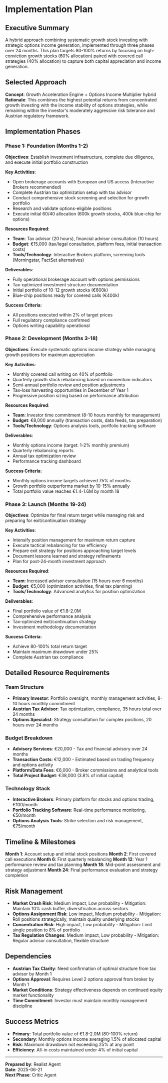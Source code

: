 # Implementation Plan

## Executive Summary
A hybrid approach combining systematic growth stock investing with strategic options income generation, implemented through three phases over 24 months. This plan targets 80-100% returns by focusing on high-conviction growth stocks (60% allocation) paired with covered call strategies (40% allocation) to capture both capital appreciation and income generation.

## Selected Approach
**Concept**: Growth Acceleration Engine + Options Income Multiplier hybrid  
**Rationale**: This combines the highest potential returns from concentrated growth investing with the income stability of options strategies, while remaining within the investor's moderately aggressive risk tolerance and Austrian regulatory framework.

## Implementation Phases

### Phase 1: Foundation (Months 1-2)
**Objectives**: Establish investment infrastructure, complete due diligence, and execute initial portfolio construction

**Key Activities**:
- Open brokerage accounts with European and US access (Interactive Brokers recommended)
- Complete Austrian tax optimization setup with tax advisor
- Conduct comprehensive stock screening and selection for growth portfolio
- Research and validate options-eligible positions
- Execute initial 60/40 allocation (600k growth stocks, 400k blue-chip for options)

**Resources Required**:
- **Team**: Tax advisor (20 hours), financial advisor consultation (10 hours)
- **Budget**: €15,000 (tax/legal consultation, platform fees, initial transaction costs)
- **Tools/Technology**: Interactive Brokers platform, screening tools (Morningstar, FactSet alternatives)

**Deliverables**:
- Fully operational brokerage account with options permissions
- Tax-optimized investment structure documentation
- Initial portfolio of 10-12 growth stocks (€600k)
- Blue-chip positions ready for covered calls (€400k)

**Success Criteria**:
- All positions executed within 2% of target prices
- Full regulatory compliance confirmed
- Options writing capability operational

### Phase 2: Development (Months 3-18)
**Objectives**: Execute systematic options income strategy while managing growth positions for maximum appreciation

**Key Activities**:
- Monthly covered call writing on 40% of portfolio
- Quarterly growth stock rebalancing based on momentum indicators
- Semi-annual portfolio review and position adjustments
- Tax-loss harvesting opportunities in December of Year 1
- Progressive position sizing based on performance attribution

**Resources Required**:
- **Team**: Investor time commitment (8-10 hours monthly for management)
- **Budget**: €8,000 annually (transaction costs, data feeds, tax preparation)
- **Tools/Technology**: Options analysis tools, portfolio tracking software

**Deliverables**:
- Monthly options income (target: 1-2% monthly premium)
- Quarterly rebalancing reports
- Annual tax optimization review
- Performance tracking dashboard

**Success Criteria**:
- Monthly options income targets achieved 75% of months
- Growth portfolio outperforms market by 10-15% annually
- Total portfolio value reaches €1.4-1.6M by month 18

### Phase 3: Launch (Months 19-24)
**Objectives**: Optimize for final return target while managing risk and preparing for exit/continuation strategy

**Key Activities**:
- Intensify position management for maximum return capture
- Execute tactical rebalancing for tax efficiency
- Prepare exit strategy for positions approaching target levels
- Document lessons learned and strategy refinements
- Plan for post-24-month investment approach

**Resources Required**:
- **Team**: Increased advisor consultation (15 hours over 6 months)
- **Budget**: €5,000 (optimization activities, final tax planning)
- **Tools/Technology**: Advanced analytics for position optimization

**Deliverables**:
- Final portfolio value of €1.8-2.0M
- Comprehensive performance analysis
- Tax-optimized exit/continuation strategy
- Investment methodology documentation

**Success Criteria**:
- Achieve 80-100% total return target
- Maintain maximum drawdown under 25%
- Complete Austrian tax compliance

## Detailed Resource Requirements

### Team Structure
- **Primary Investor**: Portfolio oversight, monthly management activities, 8-10 hours monthly commitment
- **Austrian Tax Advisor**: Tax optimization, compliance, 35 hours total over 24 months
- **Options Specialist**: Strategy consultation for complex positions, 20 hours over 24 months

### Budget Breakdown
- **Advisory Services**: €20,000 - Tax and financial advisory over 24 months
- **Transaction Costs**: €12,000 - Estimated based on trading frequency and options activity
- **Platform/Data Fees**: €6,000 - Broker commissions and analytical tools
- **Total Project Budget**: €38,000 (3.8% of initial capital)

### Technology Stack
- **Interactive Brokers**: Primary platform for stocks and options trading, €100/month
- **Portfolio Tracking Software**: Real-time performance monitoring, €50/month
- **Options Analysis Tools**: Strike selection and risk management, €75/month

## Timeline & Milestones

**Month 1**: Account setup and initial stock positions
**Month 2**: First covered call executions
**Month 6**: First quarterly rebalancing
**Month 12**: Year 1 performance review and tax planning
**Month 18**: Mid-point assessment and strategy adjustment
**Month 24**: Final performance evaluation and strategy completion

## Risk Management
- **Market Crash Risk**: Medium impact, Low probability - Mitigation: Maintain 10% cash buffer, diversification across sectors
- **Options Assignment Risk**: Low impact, Medium probability - Mitigation: Roll positions strategically, maintain quality underlying stocks
- **Concentration Risk**: High impact, Low probability - Mitigation: Limit single position to 8% of portfolio
- **Tax Regulation Changes**: Medium impact, Low probability - Mitigation: Regular advisor consultation, flexible structure

## Dependencies
- **Austrian Tax Clarity**: Need confirmation of optimal structure from tax advisor by Month 1
- **Options Approval**: Requires Level 2 options approval from broker by Month 1
- **Market Conditions**: Strategy effectiveness depends on continued equity market functionality
- **Time Commitment**: Investor must maintain monthly management discipline

## Success Metrics
- **Primary**: Total portfolio value of €1.8-2.0M (80-100% return)
- **Secondary**: Monthly options income averaging 1.5% of allocated capital
- **Risk**: Maximum drawdown not exceeding 25% at any point
- **Efficiency**: All-in costs maintained under 4% of initial capital

---
**Prepared by**: Realist Agent  
**Date**: 2025-06-21  
**Next Phase**: Critic Agent